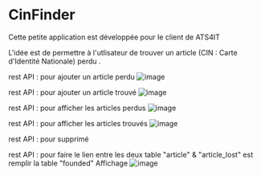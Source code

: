 # CinFinder
Cette petite application est développée pour le client de ATS4IT 

L'idée est de permettre à l'utlisateur de trouver un article (CIN : Carte d'Identité Nationale) perdu .

rest API : pour ajouter un article perdu
![image](https://user-images.githubusercontent.com/36532618/154865158-87ad1507-0ac4-497e-b80e-936161ec28ef.png)

rest API : pour ajouter un article trouvé
![image](https://user-images.githubusercontent.com/36532618/154865201-59ee7e99-e259-4194-a80f-cac8994208a4.png)


rest API : pour afficher les articles perdus 
![image](https://user-images.githubusercontent.com/36532618/154865406-68b9c327-4e8a-4186-b595-dd7a83fd7527.png)


rest API : pour afficher les articles trouvés
![image](https://user-images.githubusercontent.com/36532618/154865433-9c5ec491-955c-4d26-875f-80b23ea33934.png)



rest API : pour supprimé 


rest API : pour faire le lien entre les deux table "article" & "article_lost" est remplir la table "founded"
Affichage 
![image](https://user-images.githubusercontent.com/36532618/154865457-4d46f2da-c1a9-47d7-b092-30a466975fcf.png)

